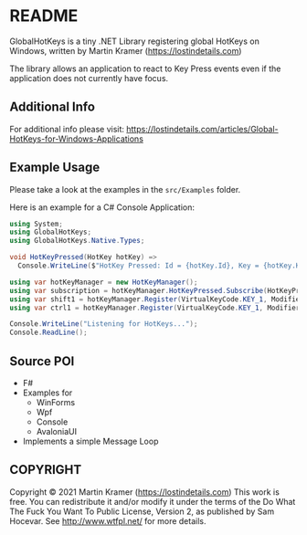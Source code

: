 # README
GlobalHotKeys is a tiny .NET Library registering global HotKeys on Windows, written by Martin Kramer (https://lostindetails.com)

The library allows an application to react to Key Press events even if the application does not currently have focus.

## Additional Info
For additional info please visit: https://lostindetails.com/articles/Global-HotKeys-for-Windows-Applications

## Example Usage
Please take a look at the examples in the `src/Examples` folder.

Here is an example for a C# Console Application:

```cs
using System;
using GlobalHotKeys;
using GlobalHotKeys.Native.Types;

void HotKeyPressed(HotKey hotKey) =>
  Console.WriteLine($"HotKey Pressed: Id = {hotKey.Id}, Key = {hotKey.Key}, Modifiers = {hotKey.Modifiers}");

using var hotKeyManager = new HotKeyManager();
using var subscription = hotKeyManager.HotKeyPressed.Subscribe(HotKeyPressed);
using var shift1 = hotKeyManager.Register(VirtualKeyCode.KEY_1, Modifiers.Shift);
using var ctrl1 = hotKeyManager.Register(VirtualKeyCode.KEY_1, Modifiers.Control);

Console.WriteLine("Listening for HotKeys...");
Console.ReadLine();
```

## Source POI
- F#
- Examples for
  - WinForms
  - Wpf
  - Console
  - AvaloniaUI
- Implements a simple Message Loop

## COPYRIGHT
Copyright © 2021 Martin Kramer (https://lostindetails.com)
This work is free. You can redistribute it and/or modify it under the
terms of the Do What The Fuck You Want To Public License, Version 2,
as published by Sam Hocevar. See http://www.wtfpl.net/ for more details.
